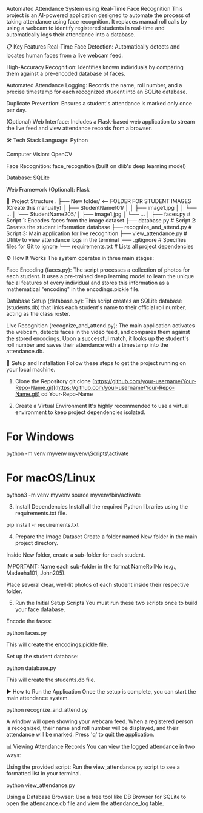 Automated Attendance System using Real-Time Face Recognition
This project is an AI-powered application designed to automate the process of taking attendance using face recognition. It replaces manual roll calls by using a webcam to identify registered students in real-time and automatically logs their attendance into a database.

📋 Key Features
Real-Time Face Detection: Automatically detects and locates human faces from a live webcam feed.

High-Accuracy Recognition: Identifies known individuals by comparing them against a pre-encoded database of faces.

Automated Attendance Logging: Records the name, roll number, and a precise timestamp for each recognized student into an SQLite database.

Duplicate Prevention: Ensures a student's attendance is marked only once per day.

(Optional) Web Interface: Includes a Flask-based web application to stream the live feed and view attendance records from a browser.

🛠️ Tech Stack
Language: Python

Computer Vision: OpenCV

Face Recognition: face_recognition (built on dlib's deep learning model)

Database: SQLite

Web Framework (Optional): Flask

📂 Project Structure
.
├── New folder/                 <-- FOLDER FOR STUDENT IMAGES (Create this manually)
│   ├── StudentName101/
│   │   ├── image1.jpg
│   │   └── ...
│   └── StudentName205/
│       ├── image1.jpg
│       └── ...
│
├── faces.py                    # Script 1: Encodes faces from the image dataset
├── database.py                 # Script 2: Creates the student information database
├── recognize_and_attend.py     # Script 3: Main application for live recognition
├── view_attendance.py          # Utility to view attendance logs in the terminal
├── .gitignore                  # Specifies files for Git to ignore
└── requirements.txt            # Lists all project dependencies

⚙️ How It Works
The system operates in three main stages:

Face Encoding (faces.py): The script processes a collection of photos for each student. It uses a pre-trained deep learning model to learn the unique facial features of every individual and stores this information as a mathematical "encoding" in the encodings.pickle file.

Database Setup (database.py): This script creates an SQLite database (students.db) that links each student's name to their official roll number, acting as the class roster.

Live Recognition (recognize_and_attend.py): The main application activates the webcam, detects faces in the video feed, and compares them against the stored encodings. Upon a successful match, it looks up the student's roll number and saves their attendance with a timestamp into the attendance.db.

🚀 Setup and Installation
Follow these steps to get the project running on your local machine.

1. Clone the Repository
git clone [https://github.com/your-username/Your-Repo-Name.git](https://github.com/your-username/Your-Repo-Name.git)
cd Your-Repo-Name

2. Create a Virtual Environment
It's highly recommended to use a virtual environment to keep project dependencies isolated.

# For Windows
python -m venv myvenv
myvenv\Scripts\activate

# For macOS/Linux
python3 -m venv myvenv
source myvenv/bin/activate

3. Install Dependencies
Install all the required Python libraries using the requirements.txt file.

pip install -r requirements.txt

4. Prepare the Image Dataset
Create a folder named New folder in the main project directory.

Inside New folder, create a sub-folder for each student.

IMPORTANT: Name each sub-folder in the format NameRollNo (e.g., Madeeha101, John205).

Place several clear, well-lit photos of each student inside their respective folder.

5. Run the Initial Setup Scripts
You must run these two scripts once to build your face database.

Encode the faces:

python faces.py

This will create the encodings.pickle file.

Set up the student database:

python database.py

This will create the students.db file.

▶️ How to Run the Application
Once the setup is complete, you can start the main attendance system.

python recognize_and_attend.py

A window will open showing your webcam feed. When a registered person is recognized, their name and roll number will be displayed, and their attendance will be marked. Press 'q' to quit the application.

📊 Viewing Attendance Records
You can view the logged attendance in two ways:

Using the provided script:
Run the view_attendance.py script to see a formatted list in your terminal.

python view_attendance.py

Using a Database Browser:
Use a free tool like DB Browser for SQLite to open the attendance.db file and view the attendance_log table.